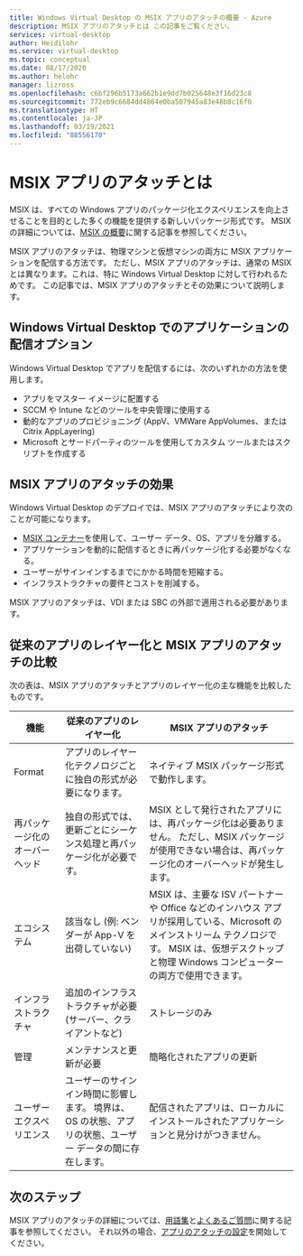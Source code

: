 ```yaml
---
title: Windows Virtual Desktop の MSIX アプリのアタッチの概要 - Azure
description: MSIX アプリのアタッチとは この記事をご覧ください。
services: virtual-desktop
author: Heidilohr
ms.service: virtual-desktop
ms.topic: conceptual
ms.date: 08/17/2020
ms.author: helohr
manager: lizross
ms.openlocfilehash: c6bf296b5173a662b1e9dd7b025648e3f16d23c8
ms.sourcegitcommit: 772eb9c6684dd4864e0ba507945a83e48b8c16f0
ms.translationtype: HT
ms.contentlocale: ja-JP
ms.lasthandoff: 03/19/2021
ms.locfileid: "88556170"
---
```

# <a name="what-is-msix-app-attach"></a>MSIX アプリのアタッチとは

MSIX は、すべての Windows アプリのパッケージ化エクスペリエンスを向上させることを目的とした多くの機能を提供する新しいパッケージ形式です。 MSIX の詳細については、[MSIX の概要](/windows/msix/overview)に関する記事を参照してください。

MSIX アプリのアタッチは、物理マシンと仮想マシンの両方に MSIX アプリケーションを配信する方法です。 ただし、MSIX アプリのアタッチは、通常の MSIX とは異なります。これは、特に Windows Virtual Desktop に対して行われるためです。 この記事では、MSIX アプリのアタッチとその効果について説明します。

## <a name="application-delivery-options-in-windows-virtual-desktop"></a>Windows Virtual Desktop でのアプリケーションの配信オプション

Windows Virtual Desktop でアプリを配信するには、次のいずれかの方法を使用します。

- アプリをマスター イメージに配置する
- SCCM や Intune などのツールを中央管理に使用する
- 動的なアプリのプロビジョニング (AppV、VMWare AppVolumes、または Citrix AppLayering)
- Microsoft とサードパーティのツールを使用してカスタム ツールまたはスクリプトを作成する

## <a name="what-does-msix-app-attach-do"></a>MSIX アプリのアタッチの効果

Windows Virtual Desktop のデプロイでは、MSIX アプリのアタッチにより次のことが可能になります。

- [MSIX コンテナー](/windows/msix/msix-container)を使用して、ユーザー データ、OS、アプリを分離する。
- アプリケーションを動的に配信するときに再パッケージ化する必要がなくなる。
- ユーザーがサインインするまでにかかる時間を短縮する。
- インフラストラクチャの要件とコストを削減する。

MSIX アプリのアタッチは、VDI または SBC の外部で適用される必要があります。

## <a name="traditional-app-layering-compared-to-msix-app-attach"></a>従来のアプリのレイヤー化と MSIX アプリのアタッチの比較

次の表は、MSIX アプリのアタッチとアプリのレイヤー化の主な機能を比較したものです。

| 機能 | 従来のアプリのレイヤー化  | MSIX アプリのアタッチ  |
|-----|-----------------------------|--------------------|
| Format               | アプリのレイヤー化テクノロジごとに独自の形式が必要になります。 | ネイティブ MSIX パッケージ形式で動作します。        |
| 再パッケージ化のオーバーヘッド | 独自の形式では、更新ごとにシーケンス処理と再パッケージ化が必要です。         | MSIX として発行されたアプリには、再パッケージ化は必要ありません。 ただし、MSIX パッケージが使用できない場合は、再パッケージ化のオーバーヘッドが発生します。 |
| エコシステム            | 該当なし (例: ベンダーが App-V を出荷していない)  | MSIX は、主要な ISV パートナーや Office などのインハウス アプリが採用している、Microsoft のメインストリーム テクノロジです。 MSIX は、仮想デスクトップと物理 Windows コンピューターの両方で使用できます。 |
| インフラストラクチャ       | 追加のインフラストラクチャが必要 (サーバー、クライアントなど) | ストレージのみ   |
| 管理       | メンテナンスと更新が必要   | 簡略化されたアプリの更新 |
| ユーザー エクスペリエンス      | ユーザーのサインイン時間に影響します。 境界は、OS の状態、アプリの状態、ユーザー データの間に存在します。  | 配信されたアプリは、ローカルにインストールされたアプリケーションと見分けがつきません。 |

## <a name="next-steps"></a>次のステップ

MSIX アプリのアタッチの詳細については、[用語集](app-attach-glossary.md)と[よくあるご質問](app-attach-faq.md)に関する記事を参照してください。 それ以外の場合、[アプリのアタッチの設定](app-attach.md)を開始してください。
